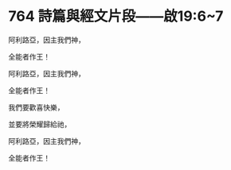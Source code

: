 # 764 詩篇與經文片段――啟19:6\~7

阿利路亞，因主我們神，

全能者作王！

阿利路亞，因主我們神，

全能者作王！

我們要歡喜快樂，

並要將榮耀歸給祂，

阿利路亞，因主我們神，

全能者作王！

